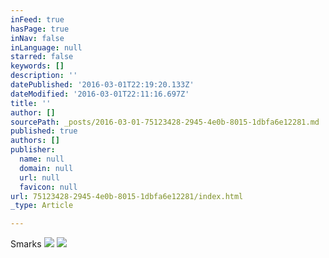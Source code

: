 ```yaml
---
inFeed: true
hasPage: true
inNav: false
inLanguage: null
starred: false
keywords: []
description: ''
datePublished: '2016-03-01T22:19:20.133Z'
dateModified: '2016-03-01T22:11:16.697Z'
title: ''
author: []
sourcePath: _posts/2016-03-01-75123428-2945-4e0b-8015-1dbfa6e12281.md
published: true
authors: []
publisher:
  name: null
  domain: null
  url: null
  favicon: null
url: 75123428-2945-4e0b-8015-1dbfa6e12281/index.html
_type: Article

---
```

Smarks
![](https://s3-us-west-2.amazonaws.com/the-grid-img/p/67dfc3bdb86aeb2e7b8c8e0adaf033c6f0045c7a.jpg)
![](https://s3-us-west-2.amazonaws.com/the-grid-img/p/8263ed24bb104a2e67226b3b93b2f22882d5f717.jpg)